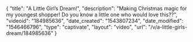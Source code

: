 {
    "title": "A Little Girl’s Dream!",
    "description": "Making Christmas magic for my youngest shopper!  Do you know a little one who would love this??",
    "videoid": "184985636",
    "date_created": "1543807234",
    "date_modified": "1546466796",
    "type": "captivate",
    "layout": "video",
    "url": "\/v\/a-little-girls-dream\/184985636"
}